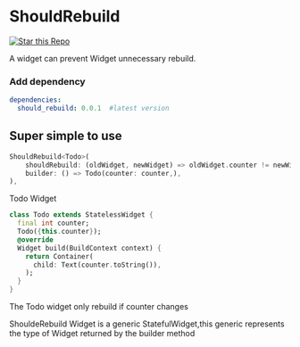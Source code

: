# ShouldRebuild

[![Star this Repo](https://img.shields.io/github/stars/fantasy525/should_rebuild)](https://github.com/fantasy525/should_rebuild)

A widget can prevent Widget unnecessary rebuild.

### Add dependency
```yaml
dependencies:
  should_rebuild: 0.0.1  #latest version
```
## Super simple to use

```dart
ShouldRebuild<Todo>(
    shouldRebuild: (oldWidget, newWidget) => oldWidget.counter != newWidget.counter,
    builder: () => Todo(counter: counter,),
),
```
Todo Widget
```dart
class Todo extends StatelessWidget {
  final int counter;
  Todo({this.counter});
  @override
  Widget build(BuildContext context) {
    return Container(
      child: Text(counter.toString()),
    );
  }
}
```
The Todo widget only rebuild if counter changes

ShouldeRebuild Widget is a generic StatefulWidget,this generic represents the type of Widget returned by the builder method



